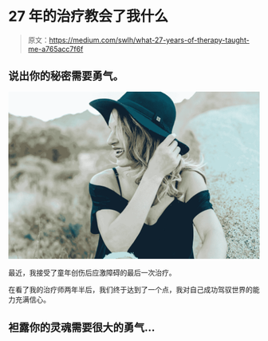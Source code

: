 # 27 年的治疗教会了我什么

> 原文：<https://medium.com/swlh/what-27-years-of-therapy-taught-me-a765acc7f6f>

## 说出你的秘密需要勇气。

![](img/b0e68cb6c353af3d8167fb109bea72a3.png)

最近，我接受了童年创伤后应激障碍的最后一次治疗。

在看了我的治疗师两年半后，我们终于达到了一个点，我对自己成功驾驭世界的能力充满信心。

## 袒露你的灵魂需要很大的勇气…